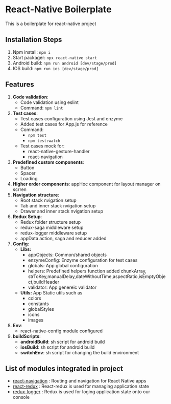 # React-Native Boilerplate
This is a boilerplate for react-native project

## Installation Steps
1. Npm install: ````npm i````
2. Start packager: ````npx react-native start````
3. Android build: ````npm run android [dev/stage/prod]````
4. IOS build: ````npm run ios [dev/stage/prod]````

## Features
1. **Code validation**:
    - Code validation using eslint
    - Command: ```npm lint```
2. **Test cases**:
    - Test cases configuration using Jest and enzyme
    - Added test cases for App.js for reference
    - Command:
        - ```npm test```
        - ```npm test:watch```
    - Test cases mock for:
        - react-native-gesture-handler
        - react-navigation
3. **Predefined custom components**:
    - Button
    - Spacer
    - Loading
4. **Higher order components**: appHoc component for layout manager on scrren
5. **Navigation structure**:
    - Root stack nvigation setup
    - Tab and inner stack nvigation setup
    - Drawer and inner stack nvigation setup
6. **Redux Setup**:
    - Redux folder structure setup
    - redux-saga middleware setup
    - redux-logger middleware setup
    - appData action, saga and reducer added
7. **Config**:
    - **Libs:**
        - appObjects: Common/shared objects
        - enzymeConfig: Enzyme configuration for test cases
        - globals: App global configuration
        - helpers: Predefined helpers function added chunkArray, strToKey,manualDelay,dateWithoutTime,aspectRatio,isEmptyObject,buildHeader
        - validator: App genereic validator
    - **Utils:** App Static utils such as
        - colors
        - constants
        - globalStyles
        - icons
        - images
8. **Env**:
    - react-native-config module configured
9. **buildScripts**:
    - **androidBuild**: sh script for android build
    - **iosBuild**: sh script for android build
    - **switchEnv**: sh script for changing the build environment

## List of modules integrated in project
* [react-navigation](https://reactnavigation.org/) :
Routing and navigation for React Native apps
* [react-redux](https://redux.js.org/basics/usage-with-react) :
React-redux is used for managing application state
* [redux-logger](https://github.com/evgenyrodionov/redux-logger) :
Redux is used for loging application state onto our console